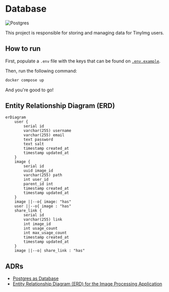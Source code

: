 # Database

![Postgres](https://img.shields.io/badge/postgres-%23316192.svg?style=for-the-badge&logo=postgresql&logoColor=white)

This project is responsible for storing and managing data for TinyImg users.

## How to run

First, populate a `.env` file with the keys that can be found on [`.env.example`](./.env.example).

Then, run the following command:

```bash
docker compose up
```

And you're good to go!

## Entity Relationship Diagram (ERD)

```mermaid
erDiagram
    user {
        serial id
        varchar(255) username
        varchar(255) email
        text password
        text salt
        timestamp created_at
        timestamp updated_at
    }
    image {
        serial id
        uuid image_id
        varchar(255) path
        int user_id
        parent_id int
        timestamp created_at
        timestamp updated_at
    }
    image ||--o{ image: "has"
    user ||--o{ image : "has"
    share_link {
        serial id
        varchar(255) link
        int image_id
        int usage_count
        int max_usage_count
        timestamp created_at
        timestamp updated_at
    }
    image ||--o| share_link : "has"
```

## ADRs

- [Postgres as Database](./adr/ADR1.md)
- [Entity Relationship Diagram (ERD) for the Image Processing Application](./adr/ADR2.md)
